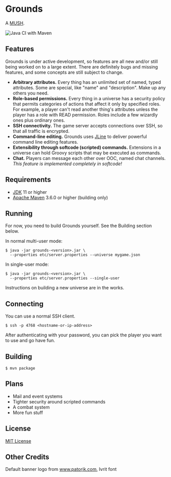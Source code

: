# Grounds

A [MUSH](https://en.wikipedia.org/wiki/MUSH).

![Java CI with Maven](https://github.com/bhavanki/grounds/workflows/Java%20CI%20with%20Maven/badge.svg)

## Features

Grounds is under active development, so features are all new and/or still being worked on to a large extent. There are definitely bugs and missing features, and some concepts are still subject to change.

* **Arbitrary attributes.** Every thing has an unlimited set of named, typed attributes. Some are special, like "name" and "description". Make up any others you need.
* **Role-based permissions.** Every thing in a universe has a security policy that permits categories of actions that affect it only by specified roles. For example, a player can't read another thing's attributes unless the player has a role with READ permission. Roles include a few wizardly ones plus ordinary ones.
* **SSH connectivity.** The game server accepts connections over SSH, so that all traffic is encrypted.
* **Command-line editing.** Grounds uses [JLine](https://github.com/jline/jline3) to deliver powerful command line editing features.
* **Extensibility through softcode (scripted) commands.** Extensions in a universe can hold Groovy scripts that may be executed as commands.
* **Chat.** Players can message each other over OOC, named chat channels. *This feature is implemented completely in softcode!*

## Requirements

* [JDK](https://adoptopenjdk.net/) 11 or higher
* [Apache Maven](https://maven.apache.org) 3.6.0 or higher (building only)

## Running

For now, you need to build Grounds yourself. See the Building section below.

In normal multi-user mode:

```
$ java -jar grounds-<version>.jar \
  --properties etc/server.properties --universe mygame.json
```

In single-user mode:

```
$ java -jar grounds-<version>.jar \
  --properties etc/server.properties --single-user
```

Instructions on building a new universe are in the works.

## Connecting

You can use a normal SSH client.

```
$ ssh -p 4768 <hostname-or-ip-address>
```

After authenticating with your password, you can pick the player you want to use and go have fun.

## Building

```
$ mvn package
```

## Plans

* Mail and event systems
* Tighter security around scripted commands
* A combat system
* More fun stuff

## License

[MIT License](LICENSE)

## Other Credits

Default banner logo from www.patorjk.com, Ivrit font
